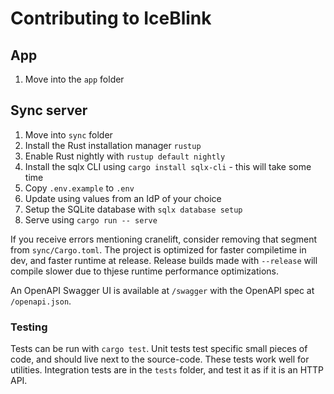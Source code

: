 # Contributing to IceBlink

## App

1. Move into the `app` folder

## Sync server

1. Move into `sync` folder
2. Install the Rust installation manager `rustup`
3. Enable Rust nightly with `rustup default nightly`
4. Install the sqlx CLI using `cargo install sqlx-cli` - this will take some time
5. Copy `.env.example` to `.env`
6. Update using values from an IdP of your choice
7. Setup the SQLite database with `sqlx database setup`
8. Serve using `cargo run -- serve`

If you receive errors mentioning cranelift, consider removing that segment from
`sync/Cargo.toml`. The project is optimized for faster compiletime in dev, and
faster runtime at release. Release builds made with `--release` will compile
slower due to thjese runtime performance optimizations.

An OpenAPI Swagger UI is available at `/swagger` with the OpenAPI spec at
`/openapi.json`.

### Testing

Tests can be run with `cargo test`. Unit tests test specific small pieces of
code, and should live next to the source-code. These tests work well for
utilities. Integration tests are in the `tests` folder, and test it as if it is
an HTTP API.

